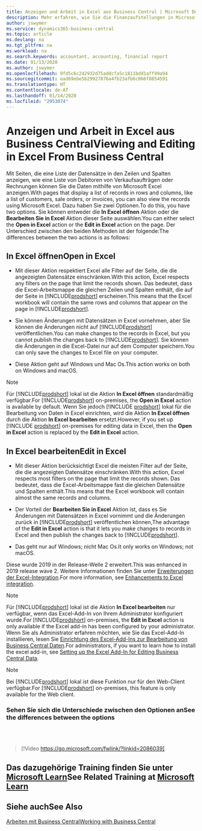 ```yaml
---
title: Anzeigen und Arbeit in Excel aus Business Central | Microsoft Docs
description: Mehr erfahren, wie Sie die Finanzaufstellungen in Microsoft Excel von  Business Central für eine Analyse der Daten öffnen können.
author: jswymer
ms.service: dynamics365-business-central
ms.topic: article
ms.devlang: na
ms.tgt_pltfrm: na
ms.workload: na
ms.search.keywords: accountant, accounting, financial report
ms.date: 01/13/2020
ms.author: jswymer
ms.openlocfilehash: 9fd5c6c242932d75addcfa5c1811bdd1aff99a94
ms.sourcegitcommit: ead69ebe5b29927876a4fb23afb6c066f8854591
ms.translationtype: HT
ms.contentlocale: de-AT
ms.lasthandoff: 01/14/2020
ms.locfileid: "2953074"
---
```

# <a name="viewing-and-editing-in-excel-from-business-central"></a><span data-ttu-id="f182f-103">Anzeigen und Arbeit in Excel aus Business Central</span><span class="sxs-lookup"><span data-stu-id="f182f-103">Viewing and Editing in Excel From Business Central</span></span>

<span data-ttu-id="f182f-104">Mit Seiten, die eine Liste der Datensätze in den Zeilen und Spalten anzeigen, wie eine Liste von Debitoren von Verkaufsaufträgen oder Rechnungen können Sie die Daten mithilfe von Microsoft Excel anzeigen.</span><span class="sxs-lookup"><span data-stu-id="f182f-104">With pages that display a list of records in rows and columns, like a list of customers, sale orders, or invoices, you can also view the records using Microsoft Excel.</span></span> <span data-ttu-id="f182f-105">Dazu haben Sie zwei Optionen.</span><span class="sxs-lookup"><span data-stu-id="f182f-105">To do this, you have two options.</span></span> <span data-ttu-id="f182f-106">Sie können entweder die **In Excel öffnen** Aktion oder die **Bearbeiten Sie in Excel** Aktion dieser Seite auswählen.</span><span class="sxs-lookup"><span data-stu-id="f182f-106">You can either select the **Open in Excel** action or the **Edit in Excel** action on the page.</span></span> <span data-ttu-id="f182f-107">Der Unterschied zwischen den beiden Methoden ist der folgende:</span><span class="sxs-lookup"><span data-stu-id="f182f-107">The differences between the two actions is as follows:</span></span>  

## <a name="open-in-excel"></a><span data-ttu-id="f182f-108">In Excel öffnen</span><span class="sxs-lookup"><span data-stu-id="f182f-108">Open in Excel</span></span>

- <span data-ttu-id="f182f-109">Mit dieser Aktion respektiert Excel alle Filter auf der Seite, die die angezeigten Datensätze einschränken.</span><span class="sxs-lookup"><span data-stu-id="f182f-109">With this action, Excel respects any filters on the page that limit the records shown.</span></span> <span data-ttu-id="f182f-110">Das bedeutet, dass die Excel-Arbeitsmappe die gleichen Zeilen und Spalten enthält, die auf der Seite in [!INCLUDE[prodshort](includes/prodshort.md)] erscheinen.</span><span class="sxs-lookup"><span data-stu-id="f182f-110">This means that the Excel workbook will contain the same rows and columns that appear on the page in [!INCLUDE[prodshort](includes/prodshort.md)].</span></span>

- <span data-ttu-id="f182f-111">Sie können Änderungen mit Datensätzen in Excel vornehmen, aber Sie können die Änderungen nicht auf  [!INCLUDE[prodshort](includes/prodshort.md)] veröffentlichen.</span><span class="sxs-lookup"><span data-stu-id="f182f-111">You can make changes to the records in Excel, but you cannot publish the changes back to [!INCLUDE[prodshort](includes/prodshort.md)].</span></span> <span data-ttu-id="f182f-112">Sie können die Änderungen in die Excel-Datei nur auf dem Computer speichern.</span><span class="sxs-lookup"><span data-stu-id="f182f-112">You can only save the changes to Excel file on your computer.</span></span>

- <span data-ttu-id="f182f-113">Diese Aktion geht auf Windows und Mac Os.</span><span class="sxs-lookup"><span data-stu-id="f182f-113">This action works on both on Windows and macOS.</span></span>

> [!NOTE]
> <span data-ttu-id="f182f-114">Für [!INCLUDE[prodshort](includes/prodshort.md)] lokal ist die Aktion **In Excel öffnen** standardmäßig verfügbar.</span><span class="sxs-lookup"><span data-stu-id="f182f-114">For [!INCLUDE[prodshort](includes/prodshort.md)] on-premises, the **Open in Excel** action is available by default.</span></span> <span data-ttu-id="f182f-115">Wenn Sie jedoch [!INCLUDE [prodshort](includes/prodshort.md)] lokal für die Bearbeitung von Daten in Excel einrichten, wird die Aktion **In Excel öffnen** durch die Aktion **In Excel bearbeiten** ersetzt.</span><span class="sxs-lookup"><span data-stu-id="f182f-115">However, if you set up [!INCLUDE [prodshort](includes/prodshort.md)] on-premises for editing data in Excel, then the **Open in Excel** action is replaced by the **Edit in Excel** action.</span></span>

## <a name="edit-in-excel"></a><span data-ttu-id="f182f-116">In Excel bearbeiten</span><span class="sxs-lookup"><span data-stu-id="f182f-116">Edit in Excel</span></span>

- <span data-ttu-id="f182f-117">Mit dieser Aktion berücksichtigt Excel die meisten Filter auf der Seite, die die angezeigten Datensätze einschränken.</span><span class="sxs-lookup"><span data-stu-id="f182f-117">With this action, Excel respects most filters on the page that limit the records shown.</span></span> <span data-ttu-id="f182f-118">Das bedeutet, dass die Excel-Arbeitsmappe fast die gleichen Datensätze und Spalten enthält.</span><span class="sxs-lookup"><span data-stu-id="f182f-118">This means that the Excel workbook will contain almost the same records and columns.</span></span>

- <span data-ttu-id="f182f-119">Der Vorteil der **Bearbeiten Sie in Excel** Aktion ist, dass es Sie Änderungen mit Datensätzen in Excel vornimmt und die Änderungen zurück in [!INCLUDE[prodshort](includes/prodshort.md)] veröffentlichen können,</span><span class="sxs-lookup"><span data-stu-id="f182f-119">The advantage of the **Edit in Excel** action is that it lets you make changes to records in Excel and then publish the changes back to [!INCLUDE[prodshort](includes/prodshort.md)].</span></span>

- <span data-ttu-id="f182f-120">Das geht nur auf Windows; nicht Mac Os.</span><span class="sxs-lookup"><span data-stu-id="f182f-120">It only works on Windows; not macOS.</span></span>

<span data-ttu-id="f182f-121">Diese wurde 2019 in der Release-Welle 2 erweitert.</span><span class="sxs-lookup"><span data-stu-id="f182f-121">This was enhanced in 2019 release wave 2.</span></span> <span data-ttu-id="f182f-122">Weitere Informationen finden Sie unter [Erweiterungen der Excel-Integration](/dynamics365-release-plan/2019wave2/dynamics365-business-central/enhancements-excel-integration).</span><span class="sxs-lookup"><span data-stu-id="f182f-122">For more information, see [Enhancements to Excel integration](/dynamics365-release-plan/2019wave2/dynamics365-business-central/enhancements-excel-integration).</span></span>

> [!NOTE]
> <span data-ttu-id="f182f-123">Für [!INCLUDE[prodshort](includes/prodshort.md)] lokal ist die Aktion **In Excel bearbeiten** nur verfügbar, wenn das Excel-Add-In von Ihrem Administrator konfiguriert wurde.</span><span class="sxs-lookup"><span data-stu-id="f182f-123">For [!INCLUDE[prodshort](includes/prodshort.md)] on-premises, the **Edit in Excel** action is only available if the Excel add-in has been configured by your administrator.</span></span> <span data-ttu-id="f182f-124">Wenn Sie als Administrator erfahren möchten, wie Sie das Excel-Add-In installieren, lesen Sie [Einrichtung des Excel-Add-Ins zur Bearbeitung von Business Central Daten](/dynamics365/business-central/dev-itpro/administration/configuring-excel-addin).</span><span class="sxs-lookup"><span data-stu-id="f182f-124">For administrators, if you want to learn how to install the excel add-in, see [Setting up the Excel Add-In for Editing Business Central Data](/dynamics365/business-central/dev-itpro/administration/configuring-excel-addin).</span></span>

> [!NOTE]
> <span data-ttu-id="f182f-125">Bei [!INCLUDE[prodshort](includes/prodshort.md)] lokal ist diese Funktion nur für den Web-Client verfügbar.</span><span class="sxs-lookup"><span data-stu-id="f182f-125">For [!INCLUDE[prodshort](includes/prodshort.md)] on-premises, this feature is only available for the Web client.</span></span>

### <a name="see-the-differences-between-the-options"></a><span data-ttu-id="f182f-126">Sehen Sie sich die Unterschiede zwischen den Optionen an</span><span class="sxs-lookup"><span data-stu-id="f182f-126">See the differences between the options</span></span>
<br><br>  

> [!Video https://go.microsoft.com/fwlink/?linkid=2086039]

## <a name="see-related-training-at-microsoft-learnlearnmodulesconfigure-powerbi-excel-dynamics-365-business-centralindex"></a><span data-ttu-id="f182f-127">Das dazugehörige Training finden Sie unter [Microsoft Learn](/learn/modules/configure-powerbi-excel-dynamics-365-business-central/index)</span><span class="sxs-lookup"><span data-stu-id="f182f-127">See Related Training at [Microsoft Learn](/learn/modules/configure-powerbi-excel-dynamics-365-business-central/index)</span></span>

## <a name="see-also"></a><span data-ttu-id="f182f-128">Siehe auch</span><span class="sxs-lookup"><span data-stu-id="f182f-128">See Also</span></span>
[<span data-ttu-id="f182f-129">Arbeiten mit  Business Central</span><span class="sxs-lookup"><span data-stu-id="f182f-129">Working with Business Central</span></span>](ui-work-product.md)  
